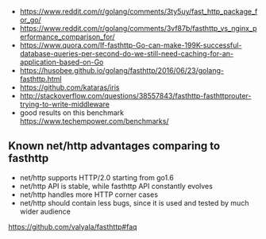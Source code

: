 - https://www.reddit.com/r/golang/comments/3ty5uy/fast_http_package_for_go/
- https://www.reddit.com/r/golang/comments/3vf87b/fasthttp_vs_nginx_performance_comparison_for/
- https://www.quora.com/If-fasthttp-Go-can-make-199K-successful-database-queries-per-second-do-we-still-need-caching-for-an-application-based-on-Go
- https://husobee.github.io/golang/fasthttp/2016/06/23/golang-fasthttp.html
- https://github.com/kataras/iris
- http://stackoverflow.com/questions/38557843/fasthttp-fasthttprouter-trying-to-write-middleware
- good results on this benchmark https://www.techempower.com/benchmarks/

## Known net/http advantages comparing to fasthttp

- net/http supports HTTP/2.0 starting from go1.6
- net/http API is stable, while fasthttp API constantly evolves
- net/http handles more HTTP corner cases
- net/http should contain less bugs, since it is used and tested by much wider audience

https://github.com/valyala/fasthttp#faq
